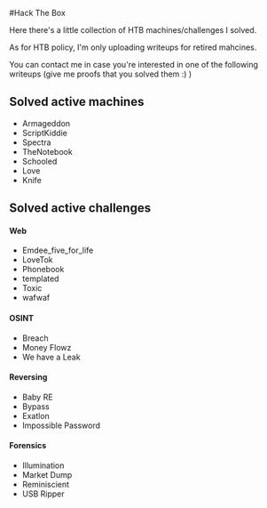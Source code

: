 #Hack The Box

Here there's a little collection of HTB machines/challenges I solved. 

As for HTB policy, I'm only uploading writeups for retired mahcines.

You can contact me in case you're interested in one of the following writeups (give me proofs that you solved them :) )


## Solved active machines

- Armageddon 
- ScriptKiddie
- Spectra
- TheNotebook
- Schooled
- Love
- Knife

## Solved active challenges

#### Web  
- Emdee_five_for_life 
- LoveTok 
- Phonebook 
- templated 
- Toxic 
- wafwaf 

#### OSINT  
- Breach 
- Money Flowz 
- We have a Leak 

#### Reversing  
- Baby RE
- Bypass 
- Exatlon 
- Impossible Password

#### Forensics  
- Illumination 
- Market Dump 
- Reminiscient 
- USB Ripper

